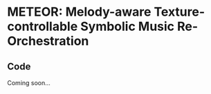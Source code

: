# METEOR: Melody-aware Texture-controllable Symbolic Music Re-Orchestration

## Code
Coming soon...
